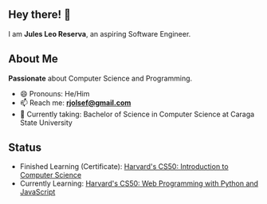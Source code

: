 ## Hey there! 👋
I am **Jules Leo Reserva**, an aspiring Software Engineer.

## About Me
**Passionate** about Computer Science and Programming.

- 😄 Pronouns: He/Him
- 📫 Reach me: **rjolsef@gmail.com**
- 🏫 Currently taking: Bachelor of Science in Computer Science at Caraga State University

## Status
- Finished Learning (Certificate): [Harvard's CS50: Introduction to Computer Science](https://certificates.cs50.io/d5b2bd68-a66b-40c9-98ed-325d596f7f95.pdf?size=letter)
- Currently Learning: [Harvard's CS50: Web Programming with Python and JavaScript](https://pll.harvard.edu/course/cs50s-web-programming-python-and-javascript/2023-05)
